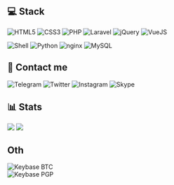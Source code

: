 ## 💻 Stack
![HTML5](https://img.shields.io/badge/html5%20-%23E34F26.svg?&style=for-the-badge&logo=html5&logoColor=white) 
![CSS3](https://img.shields.io/badge/css3%20-%231572B6.svg?&style=for-the-badge&logo=css3&logoColor=white) 
![PHP](https://img.shields.io/badge/php-%23777BB4.svg?&style=for-the-badge&logo=php&logoColor=white) 
![Laravel](https://img.shields.io/badge/laravel%20-%23FF2D20.svg?&style=for-the-badge&logo=laravel&logoColor=white) 
![jQuery](https://img.shields.io/badge/jquery%20-%230769AD.svg?&style=for-the-badge&logo=jquery&logoColor=white) 
![VueJS](https://img.shields.io/badge/vuejs%20-%2335495e.svg?&style=for-the-badge&logo=vue.js&logoColor=%234FC08D)

![Shell](https://img.shields.io/badge/shell_script%20-%23121011.svg?&style=for-the-badge&logo=gnu-bash&logoColor=white) 
![Python](https://img.shields.io/badge/python%20-%2314354C.svg?&style=for-the-badge&logo=python&logoColor=white) 
![nginx](https://img.shields.io/badge/nginx%20-%23009639.svg?&style=for-the-badge&logo=nginx&logoColor=white) 
![MySQL](https://img.shields.io/badge/mysql-%2300f.svg?&style=for-the-badge&logo=mysql&logoColor=white)

<!--
![Docker](https://img.shields.io/badge/docker%20-%230db7ed.svg?&style=for-the-badge&logo=docker&logoColor=white) 
![Kubernetes](https://img.shields.io/badge/kubernetes%20-%23326ce5.svg?&style=for-the-badge&logo=kubernetes&logoColor=white)
-->


## 💭 Contact me
![Telegram](https://img.shields.io/badge/5kr1p7%20-%231DA1F2.svg?&style=for-the-badge&logo=Telegram&logoColor=white) 
![Twitter](https://img.shields.io/badge/5kr1p7%20-%231DA1F2.svg?&style=for-the-badge&logo=Twitter&logoColor=white) 
![Instagram](https://img.shields.io/badge/5kr1p7%20-%23E4405F.svg?&style=for-the-badge&logo=Instagram&logoColor=white) 
![Skype](https://img.shields.io/badge/skr1p7%20-%2300AFF0.svg?&style=for-the-badge&logo=Skype&logoColor=white)  

## 📊 Stats
<img src="https://github-readme-stats.vercel.app/api?username=5kr1p7&show_icons=true&count_private=true&title_color=1565c0&icon_color=0d47a1" />
<img src="https://komarev.com/ghpvc/?username=5kr1p7&style=flat&color=42a5f5" />

## Oth
![Keybase BTC](https://img.shields.io/keybase/btc/5kr1p7?style=for-the-badge)  
![Keybase PGP](https://img.shields.io/keybase/pgp/5kr1p7?style=for-the-badge)
